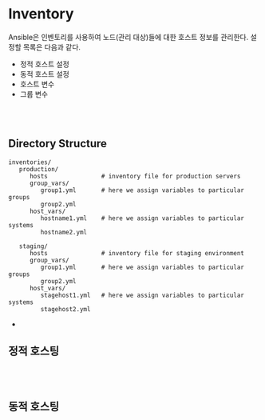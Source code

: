 # Inventory
Ansible은 인벤토리를 사용하여 노드(관리 대상)들에 대한 호스트 정보를 관리한다. 설정할 목록은 다음과 같다.
* 정적 호스트 설정
* 동적 호스트 설정
* 호스트 변수
* 그룹 변수
</br>
</br>

## Directory Structure
```
inventories/
   production/
      hosts               # inventory file for production servers
      group_vars/
         group1.yml       # here we assign variables to particular groups
         group2.yml
      host_vars/
         hostname1.yml    # here we assign variables to particular systems
         hostname2.yml

   staging/
      hosts               # inventory file for staging environment
      group_vars/
         group1.yml       # here we assign variables to particular groups
         group2.yml
      host_vars/
         stagehost1.yml   # here we assign variables to particular systems
         stagehost2.yml
```
* 



## 정적 호스팅





</br>
</br>

## 동적 호스팅









